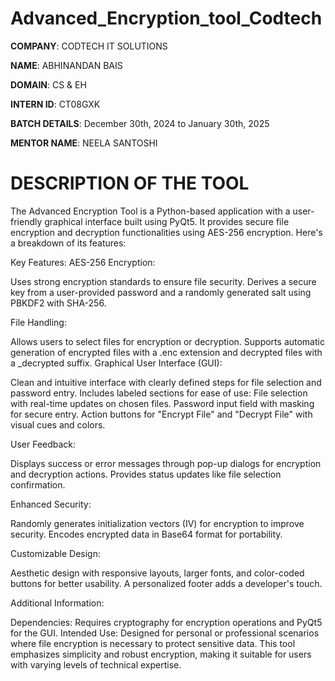 # Advanced_Encryption_tool_Codtech

**COMPANY**: CODTECH IT SOLUTIONS

**NAME**: ABHINANDAN BAIS

**DOMAIN**: CS & EH

**INTERN ID**: CT08GXK

**BATCH DETAILS**: December 30th, 2024 to January 30th, 2025

**MENTOR NAME**: NEELA SANTOSHI

# DESCRIPTION OF THE TOOL

The Advanced Encryption Tool is a Python-based application with a user-friendly graphical interface built using PyQt5. It provides secure file encryption and decryption functionalities using AES-256 encryption. Here's a breakdown of its features:

Key Features:
AES-256 Encryption:

Uses strong encryption standards to ensure file security.
Derives a secure key from a user-provided password and a randomly generated salt using PBKDF2 with SHA-256.

File Handling:

Allows users to select files for encryption or decryption.
Supports automatic generation of encrypted files with a .enc extension and decrypted files with a _decrypted suffix.
Graphical User Interface (GUI):

Clean and intuitive interface with clearly defined steps for file selection and password entry.
Includes labeled sections for ease of use:
File selection with real-time updates on chosen files.
Password input field with masking for secure entry.
Action buttons for "Encrypt File" and "Decrypt File" with visual cues and colors.

User Feedback:

Displays success or error messages through pop-up dialogs for encryption and decryption actions.
Provides status updates like file selection confirmation.

Enhanced Security:

Randomly generates initialization vectors (IV) for encryption to improve security.
Encodes encrypted data in Base64 format for portability.

Customizable Design:

Aesthetic design with responsive layouts, larger fonts, and color-coded buttons for better usability.
A personalized footer adds a developer's touch.

Additional Information:

Dependencies: Requires cryptography for encryption operations and PyQt5 for the GUI.
Intended Use: Designed for personal or professional scenarios where file encryption is necessary to protect sensitive data.
This tool emphasizes simplicity and robust encryption, making it suitable for users with varying levels of technical expertise.
